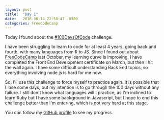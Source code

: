 ```yaml
---
layout: post
title:  "Day 1"
date:   2016-06-14 22:50:47 -0300
categories: FreeCodeCamp
---
```


Today I found about the [#100DaysOfCode](https://medium.freecodecamp.com/join-the-100daysofcode-556ddb4579e4#.su8534aed) challenge.

I have been struggling to learn to code for at least 4 years, going back and fourth, with many languages from R to JS. Since I found out about [FreeCodeCamp](http://freecodecamp.com) last October, my learning curve is improving. I have completed the Front End Development certificate on March, but then I hit the wall again. I have some difficult understanding Back End topics, so everything involving node.js is hard for me now.

So, I'll use this challenge to force myself to practice again. It is possible that I lose some days, but my intention is to go through the 100 days without any failure. I still don't know what languages will I practice, as I'm inclined to learn Ruby but I have some background in Javascript, but I hope to end this challenge better than I'm entering, which is not very hard at this stage.

You can follow my [GitHub profile](http://github.com/gionaufal) to see my progress.
